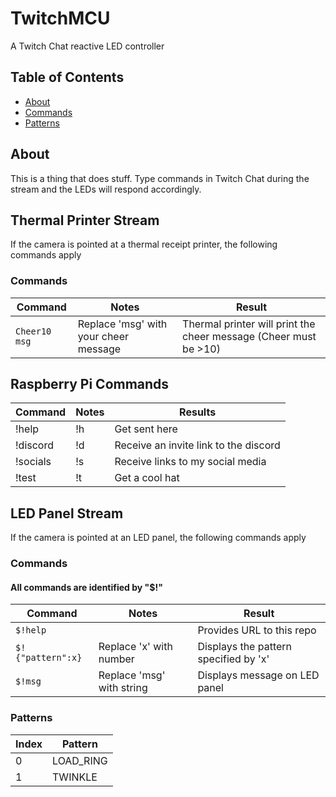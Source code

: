 # TwitchMCU
 A Twitch Chat reactive LED controller

## Table of Contents
- [About](#about)
- [Commands](#commands)
- [Patterns](#patterns)

## About
This is a thing that does stuff. Type commands in Twitch Chat during the stream and the LEDs will respond accordingly.

## Thermal Printer Stream
If the camera is pointed at a thermal receipt printer, the following commands apply

### Commands
| Command          | Notes                  | Result                   |
| ---------------- | ---------------------- | ------------------------ |
| `Cheer10 msg`    | Replace 'msg' with your cheer message | Thermal printer will print the cheer message (Cheer must be >10) |

## Raspberry Pi Commands
| Command | Notes | Results |
| ------- | ----- | ------- |
| !help   | !h    | Get sent here |
| !discord | !d   | Receive an invite link to the discord |
| !socials | !s   | Receive links to my social media |
| !test | !t      | Get a cool hat |

## LED Panel Stream
If the camera is pointed at an LED panel, the following commands apply
### Commands
#### All commands are identified by "$!"
| Command           | Notes                     | Result                                |
| ----------------- | ------------------------- | ------------------------------------- |
| `$!help`          |                           | Provides URL to this repo             |
| `$!{"pattern":x}` | Replace 'x' with number   | Displays the pattern specified by 'x' |
| `$!msg`           | Replace 'msg' with string | Displays message on LED panel         |

### Patterns
| Index   | Pattern      |
| ------- | ------------ |
| 0       | LOAD_RING    |
| 1       | TWINKLE      |

